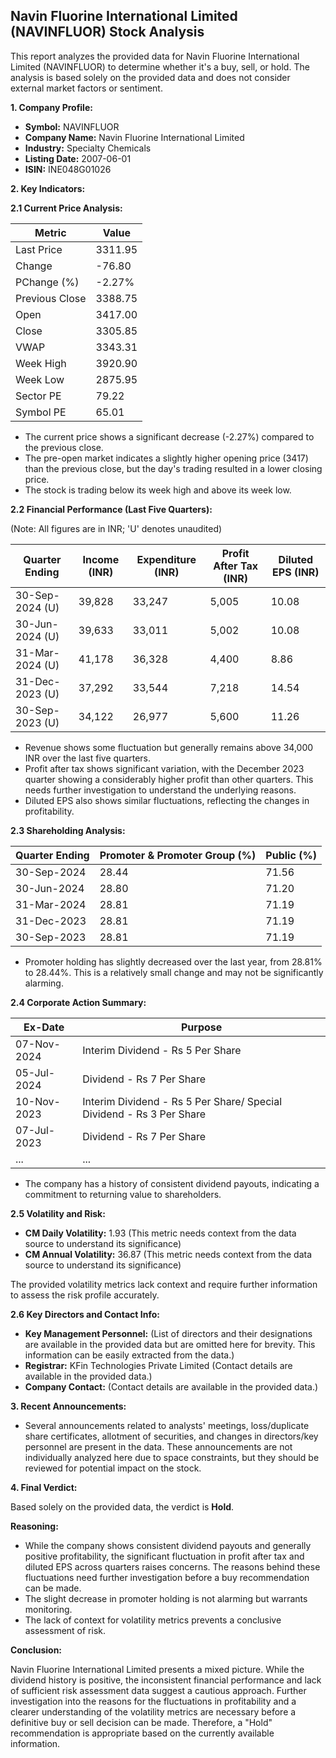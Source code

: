 ## Navin Fluorine International Limited (NAVINFLUOR) Stock Analysis

This report analyzes the provided data for Navin Fluorine International Limited (NAVINFLUOR) to determine whether it's a buy, sell, or hold.  The analysis is based solely on the provided data and does not consider external market factors or sentiment.

**1. Company Profile:**

* **Symbol:** NAVINFLUOR
* **Company Name:** Navin Fluorine International Limited
* **Industry:** Specialty Chemicals
* **Listing Date:** 2007-06-01
* **ISIN:** INE048G01026


**2. Key Indicators:**

**2.1 Current Price Analysis:**

| Metric             | Value      |
|----------------------|------------|
| Last Price          | 3311.95    |
| Change              | -76.80     |
| PChange (%)         | -2.27%     |
| Previous Close      | 3388.75    |
| Open                | 3417.00    |
| Close               | 3305.85    |
| VWAP                | 3343.31    |
| Week High           | 3920.90    |
| Week Low            | 2875.95    |
| Sector PE           | 79.22      |
| Symbol PE           | 65.01      |


* The current price shows a significant decrease (-2.27%) compared to the previous close.
* The pre-open market indicates a slightly higher opening price (3417) than the previous close, but the day's trading resulted in a lower closing price.
* The stock is trading below its week high and above its week low.


**2.2 Financial Performance (Last Five Quarters):**

(Note:  All figures are in INR;  'U' denotes unaudited)

| Quarter Ending     | Income (INR) | Expenditure (INR) | Profit After Tax (INR) | Diluted EPS (INR) |
|----------------------|---------------|--------------------|------------------------|-------------------|
| 30-Sep-2024 (U)    | 39,828         | 33,247              | 5,005                  | 10.08             |
| 30-Jun-2024 (U)    | 39,633         | 33,011              | 5,002                  | 10.08             |
| 31-Mar-2024 (U)    | 41,178         | 36,328              | 4,400                  | 8.86              |
| 31-Dec-2023 (U)    | 37,292         | 33,544              | 7,218                  | 14.54             |
| 30-Sep-2023 (U)    | 34,122         | 26,977              | 5,600                  | 11.26             |


* Revenue shows some fluctuation but generally remains above 34,000 INR over the last five quarters.
* Profit after tax shows significant variation, with the December 2023 quarter showing a considerably higher profit than other quarters.  This needs further investigation to understand the underlying reasons.
* Diluted EPS also shows similar fluctuations, reflecting the changes in profitability.


**2.3 Shareholding Analysis:**

| Quarter Ending     | Promoter & Promoter Group (%) | Public (%) |
|----------------------|-----------------------------|------------|
| 30-Sep-2024         | 28.44                        | 71.56      |
| 30-Jun-2024         | 28.80                        | 71.20      |
| 31-Mar-2024         | 28.81                        | 71.19      |
| 31-Dec-2023         | 28.81                        | 71.19      |
| 30-Sep-2023         | 28.81                        | 71.19      |

* Promoter holding has slightly decreased over the last year, from 28.81% to 28.44%.  This is a relatively small change and may not be significantly alarming.


**2.4 Corporate Action Summary:**

| Ex-Date       | Purpose                                      |
|---------------|----------------------------------------------|
| 07-Nov-2024   | Interim Dividend - Rs 5 Per Share             |
| 05-Jul-2024   | Dividend - Rs 7 Per Share                     |
| 10-Nov-2023   | Interim Dividend - Rs 5 Per Share/ Special Dividend - Rs 3 Per Share |
| 07-Jul-2023   | Dividend - Rs 7 Per Share                     |
| ...            | ...                                          |

* The company has a history of consistent dividend payouts, indicating a commitment to returning value to shareholders.


**2.5 Volatility and Risk:**

* **CM Daily Volatility:** 1.93 (This metric needs context from the data source to understand its significance)
* **CM Annual Volatility:** 36.87 (This metric needs context from the data source to understand its significance)

The provided volatility metrics lack context and require further information to assess the risk profile accurately.


**2.6 Key Directors and Contact Info:**

* **Key Management Personnel:**  (List of directors and their designations are available in the provided data but are omitted here for brevity.  This information can be easily extracted from the data.)
* **Registrar:** KFin Technologies Private Limited (Contact details are available in the provided data.)
* **Company Contact:**  (Contact details are available in the provided data.)


**3. Recent Announcements:**

* Several announcements related to analysts' meetings, loss/duplicate share certificates, allotment of securities, and changes in directors/key personnel are present in the data.  These announcements are not individually analyzed here due to space constraints, but they should be reviewed for potential impact on the stock.


**4. Final Verdict:**

Based solely on the provided data, the verdict is **Hold**.

**Reasoning:**

* While the company shows consistent dividend payouts and generally positive profitability, the significant fluctuation in profit after tax and diluted EPS across quarters raises concerns.  The reasons behind these fluctuations need further investigation before a buy recommendation can be made.
* The slight decrease in promoter holding is not alarming but warrants monitoring.
* The lack of context for volatility metrics prevents a conclusive assessment of risk.

**Conclusion:**

Navin Fluorine International Limited presents a mixed picture.  While the dividend history is positive, the inconsistent financial performance and lack of sufficient risk assessment data suggest a cautious approach.  Further investigation into the reasons for the fluctuations in profitability and a clearer understanding of the volatility metrics are necessary before a definitive buy or sell decision can be made.  Therefore, a "Hold" recommendation is appropriate based on the currently available information.

